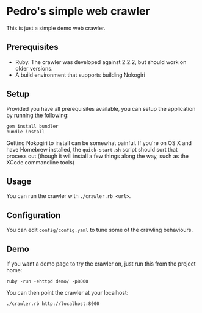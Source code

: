 # Pedro's simple web crawler

This is just a simple demo web crawler.

## Prerequisites

 - Ruby. The crawler was developed against 2.2.2, but should work on older versions.
 - A build environment that supports building Nokogiri

## Setup

Provided you have all prerequisites available, you can setup the application by running
the following:

```
gem install bundler
bundle install
```

Getting Nokogiri to install can be somewhat painful. If you're on OS X and have
Homebrew installed, the `quick-start.sh` script should sort that process out
(though it will install a few things along the way, such as the XCode commandline
tools)

## Usage

You can run the crawler with `./crawler.rb <url>`.

## Configuration

You can edit `config/config.yaml` to tune some of the crawling behaviours.

## Demo

If you want a demo page to try the crawler on, just run this from the project home:

    ruby -run -ehttpd demo/ -p8000

You can then point the crawler at your localhost:

    ./crawler.rb http://localhost:8000